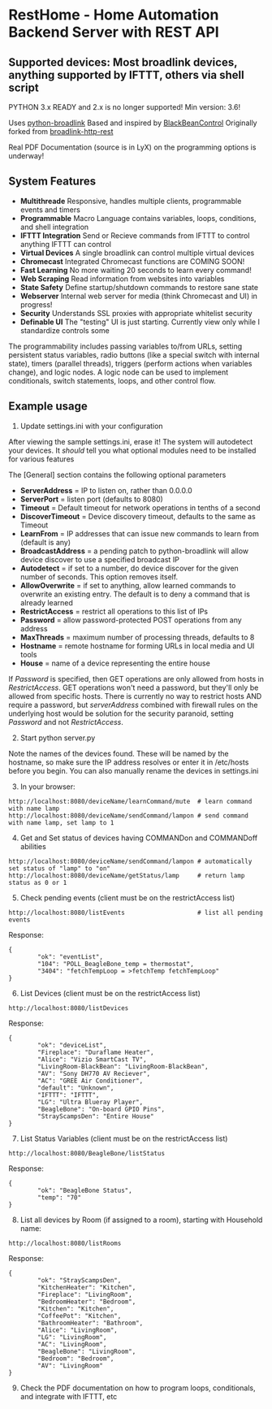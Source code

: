 RestHome - Home Automation Backend Server with REST API
=======================================================
Supported devices: Most broadlink devices, anything supported by IFTTT, others via shell script
-----------------------------------------------------------------------------------------------

PYTHON 3.x READY and 2.x is no longer supported!  Min version: 3.6!

Uses [python-broadlink](https://github.com/mjg59/python-broadlink)
Based and inspired by [BlackBeanControl](https://github.com/davorf/BlackBeanControl)
Originally forked from [broadlink-http-rest](https://github.com/radinsky/broadlink-http-rest)

Real PDF Documentation (source is in LyX) on the programming options is underway!


System Features
---------------
- **Multithreade**      Responsive, handles multiple clients, programmable events and timers
- **Programmable**      Macro Language contains variables, loops, conditions, and shell integration
- **IFTTT Integration** Send or Recieve commands from IFTTT to control anything IFTTT can control
- **Virtual Devices**   A single broadlink can control multiple virtual devices
- **Chromecast**        Integrated Chromecast functions are COMING SOON!
- **Fast Learning**     No more waiting 20 seconds to learn every command!
- **Web Scraping**      Read information from websites into variables
- **State Safety**      Define startup/shutdown commands to restore sane state
- **Webserver**         Internal web server for media (think Chromecast and UI) in progress!
- **Security**          Understands SSL proxies with appropriate whitelist security
- **Definable UI**      The "testing" UI is just starting.  Currently view only while I standardize controls some

The programmability includes passing variables to/from URLs, setting persistent status variables, radio buttons (like a special switch with internal state), timers (parallel threads), triggers (perform actions when variables change), and logic nodes.  A logic node can be used to implement conditionals, switch statements, loops, and other control flow.


Example usage
-------------

1) Update settings.ini with your configuration

After viewing the sample settings.ini, erase it! The system will autodetect your devices.  It *should* tell you what optional modules need to be installed for various features

The [General] section contains the following optional parameters
- **ServerAddress** = IP to listen on, rather than 0.0.0.0
- **ServerPort** = listen port (defaults to 8080)
- **Timeout** = Default timeout for network operations in tenths of a second
- **DiscoverTimeout** = Device discovery timeout, defaults to the same as Timeout
- **LearnFrom** = IP addresses that can issue new commands to learn from (default is any)
- **BroadcastAddress** = a pending patch to python-broadlink will allow device discover to use a specified broadcast IP
- **Autodetect** = if set to a number, do device discover for the given number of seconds.  This option removes itself.
- **AllowOverwrite** = if set to anything, allow learned commands to overwrite an existing entry.  The default is to deny a command that is already learned
- **RestrictAccess** = restrict all operations to this list of IPs
- **Password** = allow password-protected POST operations from any address
- **MaxThreads** = maximum number of processing threads, defaults to 8
- **Hostname** = remote hostname for forming URLs in local media and UI tools
- **House** = name of a device representing the entire house

If _Password_ is specified, then GET operations are only allowed from hosts in _RestrictAccess_.  GET operations won't need a password, but they'll only be allowed from specific hosts.  There is currently no way to restrict hosts AND require a password, but _serverAddress_ combined with firewall rules on the underlying host would be solution for the security paranoid, setting _Password_ and not _RestrictAccess_.


2) Start python server.py

Note the names of the devices found.  These will be named by the hostname, so make sure the IP address resolves or enter
it in /etc/hosts before you begin.  You can also manually rename the devices in settings.ini


3) In your browser:

```
http://localhost:8080/deviceName/learnCommand/mute  # learn command with name lamp
http://localhost:8080/deviceName/sendCommand/lampon # send command with name lamp, set lamp to 1
```


4) Get and Set status of devices having COMMANDon and COMMANDoff abilities
```
http://localhost:8080/deviceName/sendCommand/lampon # automatically set status of "lamp" to "on"
http://localhost:8080/deviceName/getStatus/lamp     # return lamp status as 0 or 1
```


5) Check pending events (client must be on the restrictAccess list)
```
http://localhost:8080/listEvents                    # list all pending events
```
Response:
```
{
        "ok": "eventList",
        "104": "POLL_BeagleBone_temp = thermostat",
        "3404": "fetchTempLoop = >fetchTemp fetchTempLoop"
}
```


6) List Devices (client must be on the restrictAccess list)
```
http://localhost:8080/listDevices
```
Response:
```
{
        "ok": "deviceList",
        "Fireplace": "Duraflame Heater",
        "Alice": "Vizio SmartCast TV",
        "LivingRoom-BlackBean": "LivingRoom-BlackBean",
        "AV": "Sony DH770 AV Reciever",
        "AC": "GREE Air Conditioner",
        "default": "Unknown",
        "IFTTT": "IFTTT",
        "LG": "Ultra Blueray Player",
        "BeagleBone": "On-board GPIO Pins",
        "StrayScampsDen": "Entire House"
}
```


7) List Status Variables (client must be on the restrictAccess list)
```
http://localhost:8080/BeagleBone/listStatus
```
Response:
```
{
        "ok": "BeagleBone Status",
        "temp": "70"
}
```


8) List all devices by Room (if assigned to a room), starting with Household name:
```
http://localhost:8080/listRooms
```
Response:
```
{
        "ok": "StrayScampsDen",
        "KitchenHeater": "Kitchen",
        "Fireplace": "LivingRoom",
        "BedroomHeater": "Bedroom",
        "Kitchen": "Kitchen",
        "CoffeePot": "Kitchen",
        "BathroomHeater": "Bathroom",
        "Alice": "LivingRoom",
        "LG": "LivingRoom",
        "AC": "LivingRoom",
        "BeagleBone": "LivingRoom",
        "Bedroom": "Bedroom",
        "AV": "LivingRoom"
}
```


9) Check the PDF documentation on how to program loops, conditionals, and integrate with IFTTT, etc


